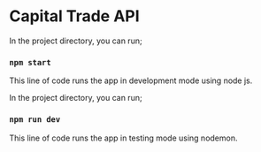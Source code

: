 # Capital Trade API

In the project directory, you can run;
### `npm start`
This line of code runs the app in development mode using node js.

In the project directory, you can run;
### `npm run dev`
This line of code runs the app in testing mode using nodemon.